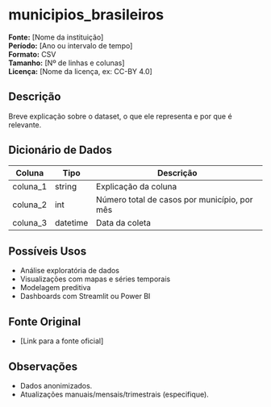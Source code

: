# municipios_brasileiros

**Fonte:** [Nome da instituição]  
**Período:** [Ano ou intervalo de tempo]  
**Formato:** CSV  
**Tamanho:** [Nº de linhas e colunas]  
**Licença:** [Nome da licença, ex: CC-BY 4.0]

## Descrição
Breve explicação sobre o dataset, o que ele representa e por que é relevante.

## Dicionário de Dados

| Coluna         | Tipo     | Descrição                                      |
|----------------|----------|-----------------------------------------------|
| coluna_1       | string   | Explicação da coluna                          |
| coluna_2       | int      | Número total de casos por município, por mês |
| coluna_3       | datetime | Data da coleta                                |

## Possíveis Usos
- Análise exploratória de dados
- Visualizações com mapas e séries temporais
- Modelagem preditiva
- Dashboards com Streamlit ou Power BI

## Fonte Original
- [Link para a fonte oficial]

## Observações
- Dados anonimizados.
- Atualizações manuais/mensais/trimestrais (especifique).
